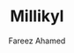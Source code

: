 ---
title: Millikyl
github: https://github.com/fareez-ahamed/millikyl
demo: http://fareez-ahamed.github.io/millikyl/
author: Fareez Ahamed
ssg:
  - Jekyll
cms:
  - No Cms
---